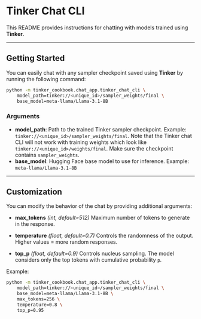 # Tinker Chat CLI

This README provides instructions for chatting with models trained using **Tinker**.

---

## Getting Started

You can easily chat with any sampler checkpoint saved using **Tinker** by running the following command:

```bash
python -m tinker_cookbook.chat_app.tinker_chat_cli \
    model_path=tinker://<unique_id>/sampler_weights/final \
    base_model=meta-llama/Llama-3.1-8B
```

### Arguments

* **model_path**: Path to the trained Tinker sampler checkpoint. Example: `tinker://<unique_id>/sampler_weights/final`. Note that the Tinker chat CLI will not work with training weights which look like `tinker://<unique_id>/weights/final`. Make sure the checkpoint contains `sampler_weights`.
* **base_model**: Hugging Face base model to use for inference. Example: `meta-llama/Llama-3.1-8B`

---

## Customization

You can modify the behavior of the chat by providing additional arguments:

* **max_tokens** *(int, default=512)*
  Maximum number of tokens to generate in the response.

* **temperature** *(float, default=0.7)*
  Controls the randomness of the output. Higher values = more random responses.

* **top_p** *(float, default=0.9)*
  Controls nucleus sampling. The model considers only the top tokens with cumulative probability `p`.

Example:

```bash
python -m tinker_cookbook.chat_app.tinker_chat_cli \
    model_path=tinker://<unique_id>/sampler_weights/final \
    base_model=meta-llama/Llama-3.1-8B \
    max_tokens=256 \
    temperature=0.8 \
    top_p=0.95
```
